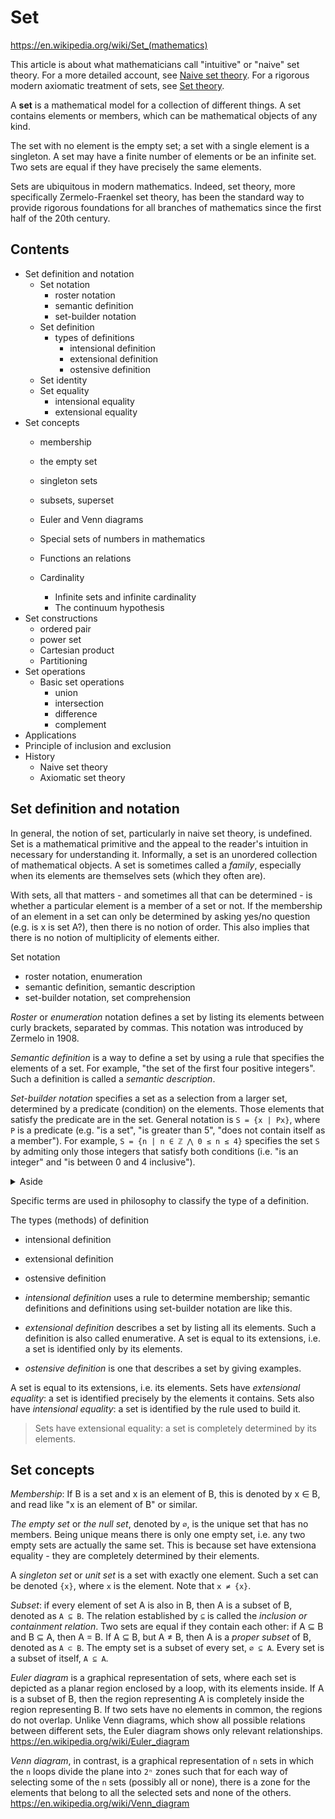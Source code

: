 # Set

https://en.wikipedia.org/wiki/Set_(mathematics)

This article is about what mathematicians call "intuitive" or "naive" set theory. For a more detailed account, see [Naive set theory](https://en.wikipedia.org/wiki/Naive_set_theory). For a rigorous modern axiomatic treatment of sets, see [Set theory](https://en.wikipedia.org/wiki/Set_theory).

A **set** is a mathematical model for a collection of different things. A set contains elements or members, which can be mathematical objects of any kind.

The set with no element is the empty set; a set with a single element is a singleton. A set may have a finite number of elements or be an infinite set. Two sets are equal if they have precisely the same elements.

Sets are ubiquitous in modern mathematics. Indeed, set theory, more specifically Zermelo-Fraenkel set theory, has been the standard way to provide rigorous foundations for all branches of mathematics since the first half of the 20th century.

## Contents

- Set definition and notation
  - Set notation
    - roster notation
    - semantic definition
    - set-builder notation
  - Set definition
    - types of definitions
      - intensional definition
      - extensional definition
      - ostensive definition
  - Set identity
  - Set equality
    - intensional equality
    - extensional equality
- Set concepts
  - membership
  - the empty set
  - singleton sets
  - subsets, superset

  - Euler and Venn diagrams
  - Special sets of numbers in mathematics
  - Functions an relations
  - Cardinality
    - Infinite sets and infinite cardinality
    - The continuum hypothesis
- Set constructions
  - ordered pair
  - power set
  - Cartesian product
  - Partitioning
- Set operations
  - Basic set operations
    - union
    - intersection
    - difference
    - complement
- Applications
- Principle of inclusion and exclusion
- History
  - Naive set theory
  - Axiomatic set theory


## Set definition and notation

In general, the notion of set, particularly in naive set theory, is undefined. Set is a mathematical primitive and the appeal to the reader's intuition in necessary for understanding it. Informally, a set is an unordered collection of mathematical objects. A set is sometimes called a *family*, especially when its elements are themselves sets (which they often are).

With sets, all that matters - and sometimes all that can be determined - is whether a particular element is a member of a set or not. If the membership of an element in a set can only be determined by asking yes/no question (e.g. is x is set A?), then there is no notion of order. This also implies that there is no notion of multiplicity of elements either.

Set notation
- roster notation, enumeration
- semantic definition, semantic description
- set-builder notation, set comprehension

*Roster* or *enumeration* notation defines a set by listing its elements between curly brackets, separated by commas. This notation was introduced by Zermelo in 1908.

*Semantic definition* is a way to define a set by using a rule that specifies the elements of a set. For example, "the set of the first four positive integers". Such a definition is called a *semantic description*.

*Set-builder notation* specifies a set as a selection from a larger set, determined by a predicate (condition) on the elements. Those elements that satisfy the predicate are in the set. General notation is `S = {x | Px}`, where `P` is a predicate (e.g. "is a set", "is greater than 5", "does not contain itself as a member"). For example, `S = {n | n ∈ ℤ ⋀ 0 ≤ n ≤ 4}` specifies the set `S` by admiting only those integers that satisfy both conditions (i.e. "is an integer" and "is between 0 and 4 inclusive").

<!-- #region -->

<details><summary>Aside</summary>

Q: Using the set-builder notation, set $S$ is defined as $S = {n | ∀n(n ∈ ℤ ⋀ 0≤n≤4)}$, i.e. $n$ is in the set if $n$ is an integer and it is between 0 and 4 inclusive. Can we specify this same set using the existential quantifier instead? As in $S = {n | ∃n(n ∈ ℤ ⋀ 0≤n≤4)}$?

Q: What about a more general notation $S = {n | ∀n(P(n) ⋀ Q(n))}$ where $P$ means that $n$ "is an integer" and $P$ means that $n$ "is between 0 and 4 inclusive"? In fact, since the universal quantifier is used should it be $S = {n | ∀n(P(n) → Q(n))}$ instead? Or, if we this context does not require the use of quantifiers, how should we express a compound predicate (condition) like $P(n) → Q(n)$?

A: *The variable in the set-builder notation implicitly ranges over all possible values that it can take on*. The condition determines which of these values actually end up in the set. So, it's understood that we're considering all possible values of `n`. The quantifiers are more useful when you're writing a statement that needs to be true for all values (universal quantifier) or at least one value (existential quantifier) of a variable.

</details>

<!-- #endregion -->

Specific terms are used in philosophy to classify the type of a definition.

The types (methods) of definition
- intensional definition
- extensional definition
- ostensive definition

- *intensional definition* uses a rule to determine membership; semantic definitions and definitions using set-builder notation are like this.
- *extensional definition* describes a set by listing all its elements. Such a definition is also called enumerative. A set is equal to its extensions, i.e. a set is identified only by its elements.
- *ostensive definition* is one that describes a set by giving examples.

A set is equal to its extensions, i.e. its elements. Sets have *extensional equality*: a set is identified precisely by the elements it contains. Sets also have *intensional equality*: a set is identified by the rule used to build it.

>Sets have extensional equality: a set is completely determined by its elements.

## Set concepts

*Membership*: If B is a set and x is an element of B, this is denoted by x ∈ B, and read like "x is an element of B" or similar.

*The empty set* or *the null set*, denoted by `∅`, is the unique set that has no members. Being unique means there is only one empty set, i.e. any two empty sets are actually the same set. This is because set have extensiona equality - they are completely determined by their elements.

A *singleton set* or *unit set* is a set with exactly one element. Such a set can be denoted `{x}`, where `x` is the element. Note that `x ≠ {x}`.

*Subset*: if every element of set A is also in B, then A is a subset of B, denoted as `A ⊆ B`. The relation established by `⊆` is called the *inclusion or containment relation*. Two sets are equal if they contain each other: if A ⊆ B and B ⊆ A, then A = B. If A ⊆ B, but A ≠ B, then A is a *proper subset* of B, denoted as `A ⊂ B`. The empty set is a subset of every set, `∅ ⊆ A`. Every set is a subset of itself, `A ⊆ A`.

*Euler diagram* is a graphical representation of sets, where each set is depicted as a planar region enclosed by a loop, with its elements inside. If A is a subset of B, then the region representing A is completely inside the region representing B. If two sets have no elements in common, the regions do not overlap. Unlike Venn diagrams, which show all possible relations between different sets, the Euler diagram shows only relevant relationships.
https://en.wikipedia.org/wiki/Euler_diagram

*Venn diagram*, in contrast, is a graphical representation of `n` sets in which the `n` loops divide the plane into `2ⁿ` zones such that for each way of selecting some of the `n` sets (possibly all or none), there is a zone for the elements that belong to all the selected sets and none of the others.
https://en.wikipedia.org/wiki/Venn_diagram
